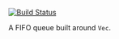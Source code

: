 [![Build Status](https://travis-ci.org/rascul/queue.svg?branch=master)](https://travis-ci.org/rascul/queue)

A FIFO queue built around `Vec`.
